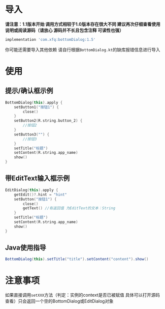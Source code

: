 # 导入
**请注意：1.1版本开始 调用方式相较于1.0版本存在很大不同 建议再次仔细查看使用说明或阅读源码（请放心 源码并不长且包含注释 可读性也强）**
```gradle
implementation 'com.xfq:bottomDialog:1.5'
```
你可能还需要导入其他依赖 请自行根据`BottomDialog.kt`的缺库报错信息进行导入
# 使用
## 提示/确认框示例
```kotlin
BottomDialog(this).apply {
    setButton1("按钮1") {
        close()
    }
    setButton2(R.string.button_2) {
        //按钮2
    }
    setButton3("") {
        //按钮3
    }
    setTitle("标题")
    setContent(R.string.app_name)
    show()
}
```
## 带EditText输入框示例
```kotlin
EditDialog(this).apply {
    getEdit()?.hint = "hint"
    setButton("按钮1") {
        close()
        getText() //有返回值 为EditText的文本：String
    }
    setTitle("标题")
    setContent(R.string.app_name)
    show()
}
```
## Java使用指导
```java
BottomDialog(this).setTitle("title").setContent("content").show()
```
# 注意事项
如果直接调用`setXXX`方法（判定：实例的context是否已被赋值 具体可以打开源码查看）只会返回一个空的BottomDialog或EditDialog对象